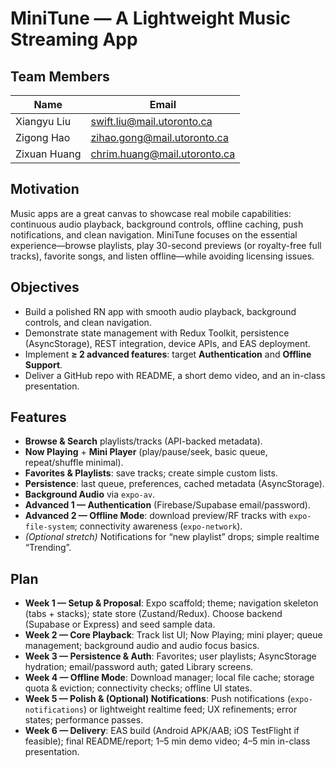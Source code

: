 # MiniTune — A Lightweight Music Streaming App

## Team Members
| Name           | Email                        |
|----------------|------------------------------|
| Xiangyu Liu    | swift.liu@mail.utoronto.ca   |
| Zigong Hao     | zihao.gong@mail.utoronto.ca  |
| Zixuan Huang   | chrim.huang@mail.utoronto.ca |

## Motivation
Music apps are a great canvas to showcase real mobile capabilities: continuous audio playback, background controls, offline caching, push notifications, and clean navigation. MiniTune focuses on the essential experience—browse playlists, play 30-second previews (or royalty-free full tracks), favorite songs, and listen offline—while avoiding licensing issues.

## Objectives
- Build a polished RN app with smooth audio playback, background controls, and clean navigation.
- Demonstrate state management with Redux Toolkit, persistence (AsyncStorage), REST integration, device APIs, and EAS deployment.
- Implement **≥ 2 advanced features**: target **Authentication** and **Offline Support**.
- Deliver a GitHub repo with README, a short demo video, and an in-class presentation.

## Features
- **Browse & Search** playlists/tracks (API-backed metadata).
- **Now Playing** + **Mini Player** (play/pause/seek, basic queue, repeat/shuffle minimal).
- **Favorites & Playlists**: save tracks; create simple custom lists.
- **Persistence**: last queue, preferences, cached metadata (AsyncStorage).
- **Background Audio** via `expo-av`.
- **Advanced 1 — Authentication** (Firebase/Supabase email/password).
- **Advanced 2 — Offline Mode**: download preview/RF tracks with `expo-file-system`; connectivity awareness (`expo-network`).
- *(Optional stretch)* Notifications for “new playlist” drops; simple realtime “Trending”.

## Plan
- **Week 1 — Setup & Proposal**: Expo scaffold; theme; navigation skeleton (tabs + stacks); state store (Zustand/Redux). Choose backend (Supabase or Express) and seed sample data.
- **Week 2 — Core Playback**: Track list UI; Now Playing; mini player; queue management; background audio and audio focus basics.
- **Week 3 — Persistence & Auth**: Favorites; user playlists; AsyncStorage hydration; email/password auth; gated Library screens.
- **Week 4 — Offline Mode**: Download manager; local file cache; storage quota & eviction; connectivity checks; offline UI states.
- **Week 5 — Polish & (Optional) Notifications**: Push notifications (`expo-notifications`) or lightweight realtime feed; UX refinements; error states; performance passes.
- **Week 6 — Delivery**: EAS build (Android APK/AAB; iOS TestFlight if feasible); final README/report; 1–5 min demo video; 4–5 min in-class presentation.
